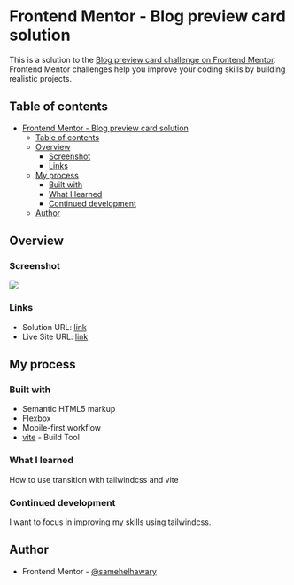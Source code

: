 # Frontend Mentor - Blog preview card solution

This is a solution to the [Blog preview card challenge on Frontend Mentor](https://www.frontendmentor.io/challenges/blog-preview-card-ckPaj01IcS). Frontend Mentor challenges help you improve your coding skills by building realistic projects. 

## Table of contents

- [Frontend Mentor - Blog preview card solution](#frontend-mentor---blog-preview-card-solution)
  - [Table of contents](#table-of-contents)
  - [Overview](#overview)
    - [Screenshot](#screenshot)
    - [Links](#links)
  - [My process](#my-process)
    - [Built with](#built-with)
    - [What I learned](#what-i-learned)
    - [Continued development](#continued-development)
  - [Author](#author)


## Overview


### Screenshot

![](./screenshot.jpg)



### Links

- Solution URL: [link](https://github.com/samehelhawary/social-link-profile)
- Live Site URL: [link](https://leafy-banoffee-c27eae.netlify.app/)

## My process

### Built with

- Semantic HTML5 markup
- Flexbox
- Mobile-first workflow
- [vite](https://vite.dev/) - Build Tool


### What I learned

How to use transition with tailwindcss and vite

### Continued development

I want to focus in improving my skills using tailwindcss.


## Author


- Frontend Mentor - [@samehelhawary](https://www.frontendmentor.io/profile/samehelhawary)


